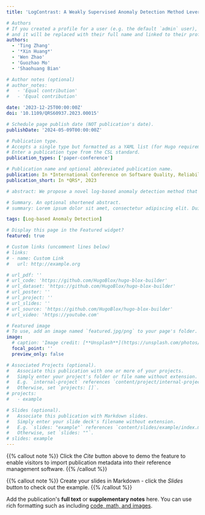```yaml
---
title: 'LogContrast: A Weakly Supervised Anomaly Detection Method Leveraging Contrastive Learning'

# Authors
# If you created a profile for a user (e.g. the default `admin` user), write the username (folder name) here
# and it will be replaced with their full name and linked to their profile.
authors:
  - 'Ting Zhang'
  - '*Xin Huang*'
  - 'Wen Zhao'
  - 'Guozhao Mo'
  - 'Shaohuang Bian'

# Author notes (optional)
# author_notes:
#   - 'Equal contribution'
#   - 'Equal contribution'

date: '2023-12-25T00:00:00Z'
doi: '10.1109/QRS60937.2023.00015'

# Schedule page publish date (NOT publication's date).
publishDate: '2024-05-09T00:00:00Z'

# Publication type.
# Accepts a single type but formatted as a YAML list (for Hugo requirements).
# Enter a publication type from the CSL standard.
publication_types: ['paper-conference']

# Publication name and optional abbreviated publication name.
publication: In *International Conference on Software Quality, Reliability, and Security (QRS)*, 2023
publication_short: In *QRS*, 2023

# abstract: We propose a novel log-based anomaly detection method that leverages weakly supervised contrastive learning, named LogContrast. LogContrast aims to address the issues of limited and noisy labeled logs in real-world scenarios. During the training stage, LogContrast first augments the current log feature through dropout. Subsequently, it treats the current log feature and the augmented feature as a positive pair, while treating the current log feature and other log features in the same batch as negative pairs. The objective is to pull the positive pairs closer together and push the negative pairs farther apart, thereby encouraging similar logs to be closer to each other and dissimilar logs to be farther apart in the feature space. The experimental results demonstrate the excellent performance of LogContrast even with limited labeled logs and greater noise resistance compared to fully supervised methods. In addition, we explore the role of semantic features and demonstrate that semantic features have strong adaptability to constantly evolving logs.

# Summary. An optional shortened abstract.
# summary: Lorem ipsum dolor sit amet, consectetur adipiscing elit. Duis posuere tellus ac convallis placerat. Proin tincidunt magna sed ex sollicitudin condimentum.

tags: [Log-based Anomaly Detection]

# Display this page in the Featured widget?
featured: true

# Custom links (uncomment lines below)
# links:
# - name: Custom Link
#   url: http://example.org

# url_pdf: ''
# url_code: 'https://github.com/HugoBlox/hugo-blox-builder'
# url_dataset: 'https://github.com/HugoBlox/hugo-blox-builder'
# url_poster: ''
# url_project: ''
# url_slides: ''
# url_source: 'https://github.com/HugoBlox/hugo-blox-builder'
# url_video: 'https://youtube.com'

# Featured image
# To use, add an image named `featured.jpg/png` to your page's folder.
image:
  # caption: 'Image credit: [**Unsplash**](https://unsplash.com/photos/pLCdAaMFLTE)'
  focal_point: ''
  preview_only: false

# Associated Projects (optional).
#   Associate this publication with one or more of your projects.
#   Simply enter your project's folder or file name without extension.
#   E.g. `internal-project` references `content/project/internal-project/index.md`.
#   Otherwise, set `projects: []`.
# projects:
#   - example

# Slides (optional).
#   Associate this publication with Markdown slides.
#   Simply enter your slide deck's filename without extension.
#   E.g. `slides: "example"` references `content/slides/example/index.md`.
#   Otherwise, set `slides: ""`.
# slides: example
---
```


{{% callout note %}}
Click the _Cite_ button above to demo the feature to enable visitors to import publication metadata into their reference management software.
{{% /callout %}}

{{% callout note %}}
Create your slides in Markdown - click the _Slides_ button to check out the example.
{{% /callout %}}

Add the publication's **full text** or **supplementary notes** here. You can use rich formatting such as including [code, math, and images](https://docs.hugoblox.com/content/writing-markdown-latex/).

